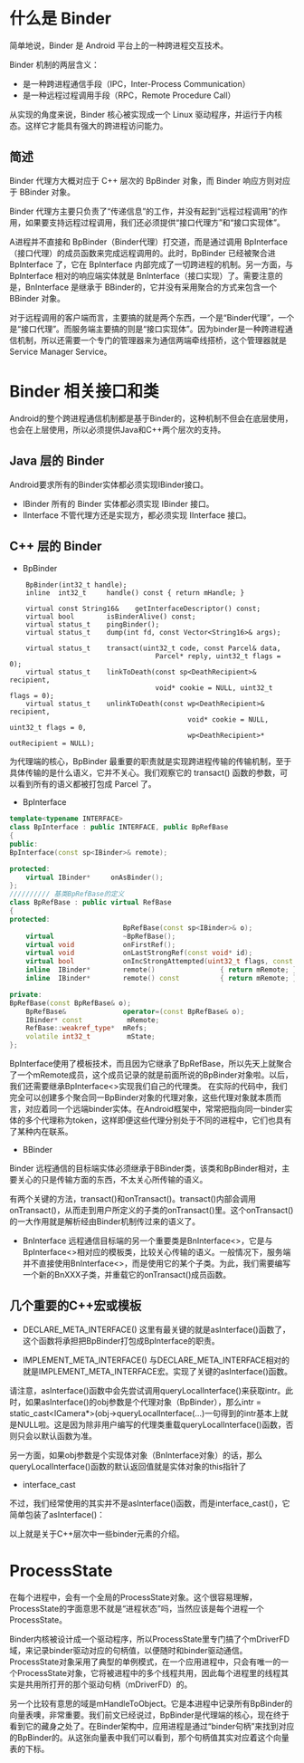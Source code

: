 # 什么是 Binder

简单地说，Binder 是 Android 平台上的一种跨进程交互技术。

Binder 机制的两层含义：
- 是一种跨进程通信手段（IPC，Inter-Process Communication）
- 是一种远程过程调用手段（RPC，Remote Procedure Call）

从实现的角度来说，Binder 核心被实现成一个 Linux 驱动程序，并运行于内核态。这样它才能具有强大的跨进程访问能力。

## 简述
Binder 代理方大概对应于 C++ 层次的 BpBinder 对象，而 Binder 响应方则对应于 BBinder 对象。

Binder 代理方主要只负责了“传递信息”的工作，并没有起到“远程过程调用”的作用，如果要支持远程过程调用，我们还必须提供“接口代理方”和“接口实现体”。

A进程并不直接和 BpBinder（Binder代理）打交道，而是通过调用 BpInterface （接口代理）的成员函数来完成远程调用的。此时，BpBinder 已经被聚合进 BpInterface 了，它在 BpInterface 内部完成了一切跨进程的机制。另一方面，与 BpInterface 相对的响应端实体就是 BnInterface（接口实现）了。需要注意的是，BnInterface 是继承于 BBinder的，它并没有采用聚合的方式来包含一个BBinder 对象。

对于远程调用的客户端而言，主要搞的就是两个东西，一个是“Binder代理”，一个是“接口代理”。而服务端主要搞的则是“接口实现体”。因为binder是一种跨进程通信机制，所以还需要一个专门的管理器来为通信两端牵线搭桥，这个管理器就是Service Manager Service。


# Binder 相关接口和类
Android的整个跨进程通信机制都是基于Binder的，这种机制不但会在底层使用，也会在上层使用，所以必须提供Java和C++两个层次的支持。


## Java 层的 Binder

Android要求所有的Binder实体都必须实现IBinder接口。

- IBinder
所有的 Binder 实体都必须实现 IBinder 接口。
- IInterface
不管代理方还是实现方，都必须实现 IInterface 接口。


## C++ 层的 Binder

- BpBinder
```C+
    BpBinder(int32_t handle);
    inline  int32_t     handle() const { return mHandle; }

    virtual const String16&    getInterfaceDescriptor() const;
    virtual bool        isBinderAlive() const;
    virtual status_t    pingBinder();
    virtual status_t    dump(int fd, const Vector<String16>& args);

    virtual status_t    transact(uint32_t code, const Parcel& data,
                                    Parcel* reply, uint32_t flags = 0);
    virtual status_t    linkToDeath(const sp<DeathRecipient>& recipient,
                                    void* cookie = NULL, uint32_t flags = 0);
    virtual status_t    unlinkToDeath(const wp<DeathRecipient>& recipient,
                                            void* cookie = NULL, uint32_t flags = 0,
                                            wp<DeathRecipient>* outRecipient = NULL);
```
为代理端的核心，BpBinder 最重要的职责就是实现跨进程传输的传输机制，至于具体传输的是什么语义，它并不关心。我们观察它的 transact() 函数的参数，可以看到所有的语义都被打包成 Parcel 了。


- BpInterface

```C++
template<typename INTERFACE>
class BpInterface : public INTERFACE, public BpRefBase
{
public:
BpInterface(const sp<IBinder>& remote);

protected:
    virtual IBinder*     onAsBinder();
};
////////// 基类BpRefBase的定义
class BpRefBase : public virtual RefBase
{
protected:
                            BpRefBase(const sp<IBinder>& o);
    virtual                 ~BpRefBase();
    virtual void            onFirstRef();
    virtual void            onLastStrongRef(const void* id);
    virtual bool            onIncStrongAttempted(uint32_t flags, const void* id);
    inline  IBinder*        remote()                { return mRemote; }
    inline  IBinder*        remote() const          { return mRemote; }

private:
BpRefBase(const BpRefBase& o);
    BpRefBase&              operator=(const BpRefBase& o);
    IBinder* const           mRemote;
    RefBase::weakref_type*  mRefs;
    volatile int32_t         mState;
};
```

BpInterface使用了模板技术，而且因为它继承了BpRefBase，所以先天上就聚合了一个mRemote成员，这个成员记录的就是前面所说的BpBinder对象啦。以后，我们还需要继承BpInterface<>实现我们自己的代理类。
 在实际的代码中，我们完全可以创建多个聚合同一BpBinder对象的代理对象，这些代理对象就本质而言，对应着同一个远端binder实体。在Android框架中，常常把指向同一binder实体的多个代理称为token，这样即便这些代理分别处于不同的进程中，它们也具有了某种内在联系。


- BBinder

 Binder 远程通信的目标端实体必须继承于BBinder类，该类和BpBinder相对，主要关心的只是传输方面的东西，不太关心所传输的语义。

 有两个关键的方法，transact()和onTransact()。transact()内部会调用onTransact()，从而走到用户所定义的子类的onTransact()里。这个onTransact()的一大作用就是解析经由Binder机制传过来的语义了。

- BnInterface
远程通信目标端的另一个重要类是BnInterface<>，它是与BpInterface<>相对应的模板类，比较关心传输的语义。一般情况下，服务端并不直接使用BnInterface<>，而是使用它的某个子类。为此，我们需要编写一个新的BnXXX子类，并重载它的onTransact()成员函数。


## 几个重要的C++宏或模板

- DECLARE_META_INTERFACE()
这里有最关键的就是asInterface()函数了，这个函数将承担把BpBinder打包成BpInterface的职责。

-  IMPLEMENT_META_INTERFACE()
 与DECLARE_META_INTERFACE相对的就是IMPLEMENT_META_INTERFACE宏。实现了关键的asInterface()函数。

请注意，asInterface()函数中会先尝试调用queryLocalInterface()来获取intr。此时，如果asInterface()的obj参数是个代理对象（BpBinder），那么intr = static_cast<ICamera*>(obj->queryLocalInterface(...)一句得到的intr基本上就是NULL啦。这是因为除非用户编写的代理类重载queryLocalInterface()函数，否则只会以默认函数为准。

另一方面，如果obj参数是个实现体对象（BnInterface对象）的话，那么queryLocalInterface()函数的默认返回值就是实体对象的this指针了

- interface_cast

 不过，我们经常使用的其实并不是asInterface()函数，而是interface_cast()，它简单包装了asInterface()：

以上就是关于C++层次中一些binder元素的介绍。


# ProcessState
在每个进程中，会有一个全局的ProcessState对象。这个很容易理解，ProcessState的字面意思不就是“进程状态”吗，当然应该是每个进程一个ProcessState。

Binder内核被设计成一个驱动程序，所以ProcessState里专门搞了个mDriverFD域，来记录binder驱动对应的句柄值，以便随时和binder驱动通信。ProcessState对象采用了典型的单例模式，在一个应用进程中，只会有唯一的一个ProcessState对象，它将被进程中的多个线程共用，因此每个进程里的线程其实是共用所打开的那个驱动句柄（mDriverFD）的。

另一个比较有意思的域是mHandleToObject。它是本进程中记录所有BpBinder的向量表噢，非常重要。我们前文已经说过，BpBinder是代理端的核心，现在终于看到它的藏身之处了。在Binder架构中，应用进程是通过“binder句柄”来找到对应的BpBinder的。从这张向量表中我们可以看到，那个句柄值其实对应着这个向量表的下标。